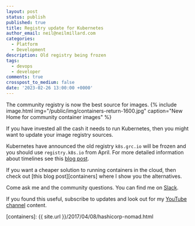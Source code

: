 ```yaml
---
layout: post
status: publish
published: true
title: Registry update for Kubernetes
author_email: neil@neilmillard.com
categories:
  - Platform
  - Development
description: Old registry being frozen
tags:
  - devops
  - developer
comments: true
crosspost_to_medium: false
date: '2023-02-26 13:00:00 +0000'
---
```

The community registry is now the best source for images.
{% include image.html
img="/public/img/containers-return-1600.jpg"
caption="New Home for community container images" %}

If you have invested all the cash it needs to run Kubernetes, then you might want to update your image registry sources.

Kubernetes have announced the old registry `k8s.grc.io` will be frozen and you should use `registry.k8s.io` from April.
For more detailed information about timelines see this [blog post][k8s-blog].

If you want a cheaper solution to running containers in the cloud, then check out [this blog post][containers] where
I show you the alternatives.

Come ask me and the community questions. You can find me on [Slack]({{site.data.slack.invite}}).


If you found this useful, subscribe to updates and look out for my [YouTube channel]({{site.data.youtube.channel}}) content.


[k8s-blog]: https://kubernetes.io/blog/2023/02/06/k8s-gcr-io-freeze-announcement
[containers]: {{ site.url }}/2017/04/08/hashicorp-nomad.html
